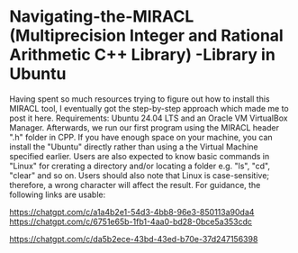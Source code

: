 # Navigating-the-MIRACL (Multiprecision Integer and Rational Arithmetic C++ Library) -Library in Ubuntu
Having spent so much resources trying to figure out how to install this MIRACL tool, I eventually got the step-by-step approach which made me to post it here. Requirements: Ubuntu 24.04 LTS and an Oracle VM VirtualBox Manager. Afterwards, we run our first program using the MIRACL header ".h" folder in CPP. 
If you have enough space on your machine, you can install the "Ubuntu" directly rather than using a the Virtual Machine specified earlier. 
Users are also expected to know basic commands in "Linux" for crerating a directory and/or locating a folder e.g. "ls", "cd", "clear" and so on. 
Users should also note that Linux is case-sensitive; therefore, a wrong character will affect the result.
For guidance, the following links are usable:

https://chatgpt.com/c/a1a4b2e1-54d3-4bb8-96e3-850113a90da4
https://chatgpt.com/c/6751e65b-1fb1-4aa0-bd28-0bce5a353cdc

https://chatgpt.com/c/da5b2ece-43bd-43ed-b70e-37d247156398

